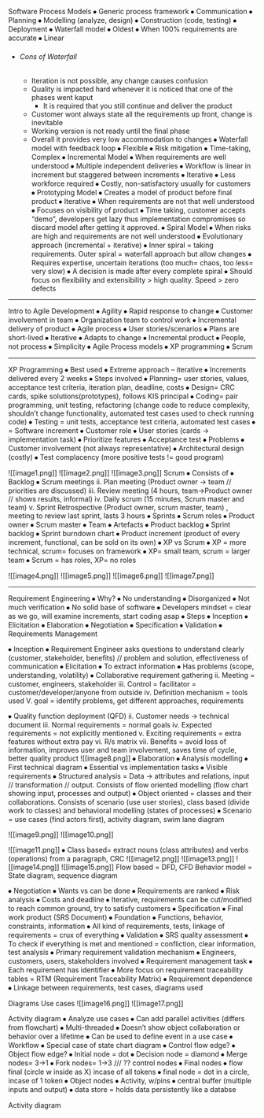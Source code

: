 Software Process Models
⦁	Generic process framework
	⦁	Communication
	⦁	Planning
	⦁	Modelling (analyze, design)
	⦁	Construction (code, testing)
	⦁	Deployment 
⦁	Waterfall model
	⦁	Oldest
	⦁	When 100% requirements are accurate
	⦁	Linear
- ###### Cons of Waterfall
	- Iteration is not possible, any change causes confusion
	- Quality is impacted hard whenever it is noticed that one of the phases went kaput
		- It is required that you still continue and deliver the product
	- Customer wont always state all the requirements up front, change is inevitable
	- Working version is not ready until the final phase
	- Overall it provides very low accommodation to changes
⦁	Waterfall model with feedback loop
	⦁	Flexible 
	⦁	Risk mitigation 
	⦁	Time-taking, Complex
⦁	Incremental Model
	⦁	When requirements are well understood
	⦁	Multiple independent deliveries
	⦁	Workflow is linear in increment but staggered between increments
⦁	Iterative 
	⦁	Less workforce required
	⦁	Costly, non-satisfactory usually for customers
⦁	 Prototyping Model
	⦁	Creates a model of product before final product
	⦁	Iterative 
	⦁	When requirements are not that well understood
	⦁	Focuses on visibility of product
	⦁	Time taking, customer accepts “demo”, developers get lazy thus implementation compromises so discard model after getting it approved.
⦁	Spiral Model
	⦁	When risks are high and requirements are not well understood
	⦁	Evolutionary approach (incremental + iterative)
	⦁	Inner spiral = taking requirements. Outer spiral = waterfall approach but allow changes
	⦁	Requires expertise, uncertain iterations (too much= chaos, too less= very slow)
	⦁	A decision is made after every complete spiral
	⦁	 Should focus on flexibility and extensibility > high quality. Speed > zero defects 


---

Intro to Agile Development
⦁	Agility
	⦁	Rapid response to change
	⦁	Customer involvement in team
	⦁	Organization team to control work
	⦁	Incremental delivery of product
⦁	Agile process
	⦁	User stories/scenarios
	⦁	Plans are short-lived
	⦁	Iterative
	⦁	Adapts to change
	⦁	Incremental product
	⦁	People, not process
	⦁	Simplicity 
⦁	Agile Process models
	⦁	XP programming
	⦁	Scrum 

---

XP Programming
⦁	Best used
	⦁	Extreme approach – iterative 
	⦁	Increments delivered every 2 weeks
⦁	Steps involved 
	⦁	Planning= user stories, values, acceptance test criteria, iteration plan, deadline, costs
	⦁	Design= CRC cards, spike solutions(prototypes), follows KIS principal
	⦁	Coding= pair programming, unit testing, refactoring (change code to reduce complexity, shouldn’t change functionality, automated test cases used to check running code)
	⦁	Testing = unit tests, acceptance test criteria, automated test cases 
	⦁	= Software increment 
⦁	Customer role
	⦁	User stories (cards -> implementation task)
	⦁	Prioritize features
	⦁	Acceptance test
⦁	Problems 
	⦁	Customer involvement (not always representative)
	⦁	Architectural design (costly)
	⦁	Test complacency (more positive tests != good program)

 ![[image1.png]]
 ![[image2.png]]
 ![[image3.png]]
Scrum
⦁	Consists of
⦁	Backlog 
⦁	Scrum meetings
ii. Plan meeting (Product owner -> team // priorities are discussed)
iii. Review meeting (4 hours, team->Product owner // shows results, informal)
iv. Daily scrum (15 minutes, Scrum master and team)
v. Sprint Retrospective (Product owner, scrum master, team) , meeting to review last sprint, lasts 3 hours
⦁	Sprints
⦁	Scrum roles
⦁	Product owner
⦁	Scrum master
⦁	Team
⦁	Artefacts
⦁	Product backlog
⦁	Sprint backlog
⦁	Sprint burndown chart
⦁	Product increment (product of every increment, functional, can be sold on its own)
⦁	XP vs Scrum
⦁	XP = more technical, scrum=  focuses on framework
⦁	XP= small team, scrum = larger team
⦁	Scrum = has roles, XP= no roles
   
 ![[image4.png]]
![[image5.png]]
![[image6.png]]
![[image7.png]]

---

Requirement Engineering
⦁	Why?
⦁	No understanding
⦁	Disorganized 
⦁	Not much verification
⦁	No solid base of software
⦁	Developers mindset = clear as we go, will examine increments, start coding asap
⦁	Steps 
⦁	Inception
⦁	Elicitation
⦁	Elaboration
⦁	Negotiation
⦁	Specification
⦁	Validation
⦁	Requirements Management

⦁	Inception
⦁	Requirement Engineer asks questions to understand clearly (customer, stakeholder, benefits) // problem and solution, effectiveness of communication
⦁	Elicitation
⦁	To extract information
⦁	Has problems (scope, understanding, volatility)
⦁	Collaborative requirement gathering
ii. Meeting = customer, engineers, stakeholder
iii. Control = facilitator = customer/developer/anyone from outside
iv. Definition mechanism = tools used 
V. goal = identify problems, get different approaches, requirements

⦁	Quality function deployment (QFD)
ii. Customer needs -> technical document
iii. Normal requirements = normal goals
iv. Expected requirements = not explicitly mentioned
v. Exciting requirements = extra features without extra pay
vi. R/s matrix
vii. Benefits = avoid loss of information, improves user and team involvement, saves time of cycle, better quality product
 ![[image8.png]]
⦁	Elaboration
⦁	Analysis modelling
⦁	First technical diagram
⦁	Essential vs implementation tasks
⦁	Visible requirements
⦁	Structured analysis = Data -> attributes and relations, input // transformation // output. Consists of flow oriented modelling (flow chart showing input, processes and output)
⦁	Object oriented = classes and their collaborations. Consists of scenario (use user stories), class based (divide work to classes) and behavioral modelling (states of processes)
⦁	Scenario = use cases (find actors first), activity diagram, swim lane diagram
   
![[image9.png]]
![[image10.png]]

![[image11.png]]
⦁	Class based= extract nouns (class attributes) and verbs (operations) from a paragraph, CRC 
 ![[image12.png]]
 ![[image13.png]]
![[image14.png]]
![[image15.png]]
Flow based = DFD, CFD
Behavior model = State diagram, sequence diagram
 


 




⦁	Negotiation
⦁	Wants vs can be done
⦁	Requirements are ranked
⦁	Risk analysis
⦁	Costs and deadline
⦁	Iterative, requirements can be cut/modified to reach common ground, try to satisfy customers
⦁	Specification
⦁	Final work product (SRS Document)
⦁	Foundation
⦁	Functions, behavior, constraints, information
⦁	All kind of requirements, tests, linkage of requirements = crux of everything
⦁	Validation
⦁	SRS quality assessment 
⦁	To check if everything is met and mentioned = confliction, clear information, test analysis 
⦁	Primary requirement validation mechanism
⦁	Engineers, customers, users, stakeholders involved 
⦁	Requirement management task
⦁	Each requirement has identifier
⦁	More focus on requirement traceability tables = RTM (Requirement Traceability Matrix) 
⦁	Requirement dependence 
⦁	Linkage between requirements, test cases, diagrams used 

Diagrams
Use cases
 ![[image16.png]]
 ![[image17.png]]

Activity diagram
⦁	Analyze use cases
⦁	Can add parallel activities (differs from flowchart)
⦁	Multi-threaded
⦁	Doesn’t show object collaboration or behavior over a lifetime
⦁	Can be used to define event in a use case
⦁	Workflow
⦁	Special case of state chart diagram
⦁	Control flow edge?
⦁	Object flow edge?
⦁	Initial node = dot 
⦁	Decision node = diamond
⦁	Merge nodes= 3->1
⦁	Fork nodes= 1->3 /// ?? control nodes
⦁	Final nodes
⦁	flow final (circle w inside as X) incase of all tokens 
⦁	final node = dot in a circle, incase of 1 token
⦁	Object nodes
⦁	Activity, w/pins
⦁	central buffer (multiple inputs and output)
⦁	data store = holds data persistently like a databse

 







Activity diagram











